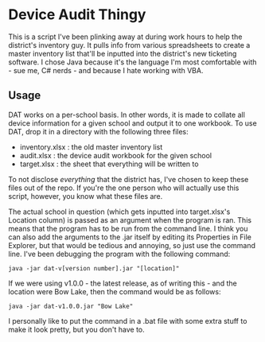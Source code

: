 # Device Audit Thingy

This is a script I've been plinking away at during work hours to help the district's inventory guy. It pulls info from various spreadsheets to create a master inventory list that'll be inputted into the district's new ticketing software. I chose Java because it's the language I'm most comfortable with - sue me, C# nerds - and because I hate working with VBA.

## Usage
DAT works on a per-school basis. In other words, it is made to collate all device information for a given school and output it to one workbook. To use DAT, drop it in a directory with the following three files:

- inventory.xlsx : the old master inventory list
- audit.xlsx : the device audit workbook for the given school
- target.xlsx : the sheet that everything will be written to

To not disclose *everything* that the district has, I've chosen to keep these files out of the repo. If you're the one person who will actually use this script, however, you know what these files are. 

The actual school in question (which gets inputted into target.xlsx's Location column) is passed as an argument when the program is ran. This means that the program has to be run from the command line. I think you can also add the arguments to the .jar itself by editing its Properties in File Explorer, but that would be tedious and annoying, so just use the command line. I've been debugging the program with the following command:

    java -jar dat-v[version number].jar "[location]"
    
If we were using v1.0.0 - the latest release, as of writing this - and the location were Bow Lake, then the command would be as follows:

    java -jar dat-v1.0.0.jar "Bow Lake"
    
I personally like to put the command in a .bat file with some extra stuff to make it look pretty, but you don't have to. 
